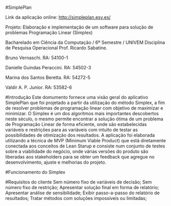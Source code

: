 #SimplePlan

Link da aplicação online: http://simpleplan.esy.es/ 

Projeto: Elaboração e implementação de um software para solução de problemas  Programação Linear (Simplex)

Bacharelado em Ciência da Computação / 6º Semestre / UNIVEM 
Disciplina de Pesquisa Operacional
Prof. Ricardo Sabatine.

<p>Bruno Vernaschi.                     RA: 54100-1</p>
<p>Danielle Guindas Peraccini.        	RA: 54502-3</p>
<p>Marina dos Santos Beretta.           RA: 54272-5</p>
<p>Valdir A. P. Junior.                 RA: 53582-6</p>

#Introdução
Este domumento fornece uma visão geral do aplicativo SimplePlan que foi projetado a partir da utilização do método Simplex, a fim de resolver problemas de programação linear com objetivo de maximizar e minimizar.
O Simplex é um dos algoritmos mais importantes descobertos neste século, o mesmo permite encontrar a solução ótima de um problema de Programação Linear de forma eficiente, onde são estabelecidas variáveis e restrições para as variáveis com intuito de testar as possibilidades de otimização dos resultados.
A aplicação foi elaborada utilizando a técnica de MVP  (Minimum Viable Product) que está diretamente conectada aos conceitos de Lean Starup e consiste num conjunto de testes sobre a viabilidade do negócio, onde várias versões do produto são liberadas aos stakeholders para se obter um feedback que agregue no desenvolvimento, ajuste e melhorias do projeto.

#Funcionamento do Simplex

#Requisitos do cliente
Sem número fixo de variáveis de decisão;
Sem número fixo de restrição;
Apresentar solução final em forma de relatório;
Apresentar análise de sensibilidade;
Exibir passo-a-passo do relatório de resultados;
Tratar métodos com soluções impossíveis ou limitadas;


